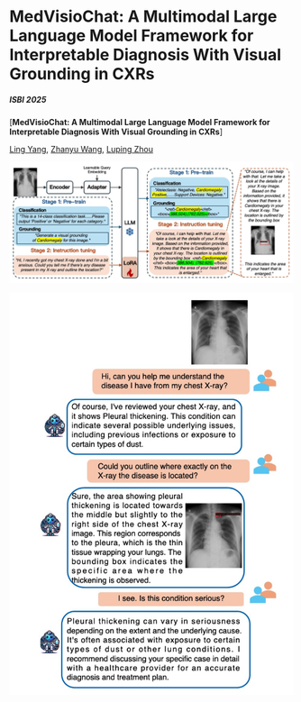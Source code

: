 # MedVisioChat: A Multimodal Large Language Model Framework for Interpretable Diagnosis With Visual Grounding in CXRs
##### ISBI 2025

[**MedVisioChat: A Multimodal Large Language Model Framework for Interpretable Diagnosis With Visual Grounding in CXRs**]

[Ling Yang](https://scholar.google.com/citations?user=0x4eX9cAAAAJ&hl=zh-CN),
[Zhanyu Wang](https://scholar.google.com/citations?hl=zh-CN&user=maeFb38AAAAJ),
[Luping Zhou](https://scholar.google.com/citations?user=BThVCu8AAAAJ&hl=zh-CN&oi=ao)<br/>

![teaser](assets/medvisiochat.png)

![teaser](assets/case.png)
